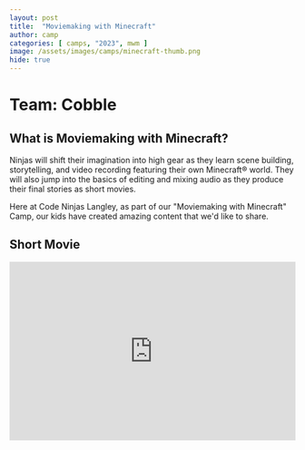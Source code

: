 ```yaml
---
layout: post
title:  "Moviemaking with Minecraft"
author: camp
categories: [ camps, "2023", mwm ]
image: /assets/images/camps/minecraft-thumb.png
hide: true
---
```

# Team: Cobble

## What is Moviemaking with Minecraft?
Ninjas will shift their imagination into high gear as they learn scene building, storytelling, and video recording featuring their own Minecraft® world. They will also jump into the basics of editing and mixing audio as they produce their final stories as short movies.

Here at Code Ninjas Langley, as part of our "Moviemaking with Minecraft" Camp, our kids have created amazing content that we'd like to share.


## Short Movie

<p><iframe style="width:100%;" height="315" src="https://www.youtube.com/embed/SOIA3jder7o?rel=0&amp;showinfo=0" frameborder="0" allowfullscreen></iframe></p>

<!-- Please check back after a while, the sensei is uploading the content to the hub.
<div style="width:100%">
    <img src='/assets/images/upload-cat.gif' style="width:80%;margin:auto;">
<div> -->
